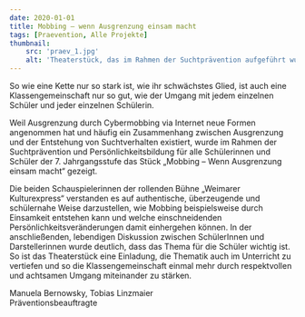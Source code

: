 ```yaml
---
date: 2020-01-01
title: Mobbing – wenn Ausgrenzung einsam macht
tags: [Praevention, Alle Projekte]
thumbnail: 
    src: 'praev_1.jpg'
    alt: 'Theaterstück, das im Rahmen der Suchtprävention aufgeführt wurde.'
---
```

So wie eine Kette nur so stark ist, wie ihr schwächstes Glied, ist auch eine Klassengemeinschaft nur so gut, wie der Umgang mit jedem einzelnen Schüler und jeder einzelnen Schülerin.

Weil Ausgrenzung durch Cybermobbing via Internet neue Formen angenommen hat und häufig ein Zusammenhang zwischen Ausgrenzung und der Entstehung von Suchtverhalten existiert, wurde im Rahmen der Suchtprävention und Persönlichkeitsbildung für alle Schülerinnen und Schüler der 7. Jahrgangsstufe das Stück „Mobbing – Wenn Ausgrenzung einsam macht“ gezeigt. 

Die beiden Schauspielerinnen der rollenden Bühne „Weimarer Kulturexpress“ verstanden es auf authentische, überzeugende und schülernahe Weise darzustellen, wie Mobbing beispielsweise durch Einsamkeit entstehen kann und welche einschneidenden Persönlichkeitsveränderungen damit einhergehen können. In der anschließenden, lebendigen Diskussion zwischen SchülerInnen und Darstellerinnen wurde deutlich, dass das Thema für die Schüler wichtig ist. So ist das Theaterstück eine Einladung, die Thematik auch im Unterricht zu vertiefen und so die Klassengemeinschaft einmal mehr durch respektvollen und achtsamen Umgang miteinander zu stärken.

Manuela Bernowsky, Tobias Linzmaier <br>
Präventionsbeauftragte
